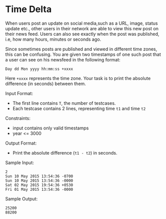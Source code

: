 # Time Delta
When users post an update on social media,such as a URL, image, status update etc., other users in their network are able to view this new post on their news feed. Users can also see exactly when the post was published, i.e, how many hours, minutes or seconds ago.

Since sometimes posts are published and viewed in different time zones, this can be confusing. You are given two timestamps of one such post that a user can see on his newsfeed in the following format:

`Day dd Mon yyyy hh:mm:ss +xxxx`

Here `+xxxx` represents the time zone. Your task is to print the absolute difference (in seconds) between them.

Input Format:
* The first line contains `T`, the number of testcases.
* Each testcase contains 2 lines, representing time `t1` and time `t2`

Constraints:
* input contains only valid timestamps
* year <= 3000

Output Format:
* Print the absolute difference (`t1 - t2`) in seconds.

Sample Input:
```
2
Sun 10 May 2015 13:54:36 -0700
Sun 10 May 2015 13:54:36 -0000
Sat 02 May 2015 19:54:36 +0530
Fri 01 May 2015 13:54:36 -0000
```

Sample Output:
```
25200
88200
```